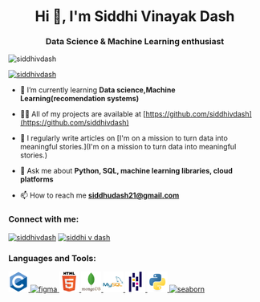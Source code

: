 <h1 align="center">Hi 👋, I'm Siddhi Vinayak Dash</h1>
<h3 align="center">Data Science & Machine Learning enthusiast</h3>

<p align="left"> <img src="https://komarev.com/ghpvc/?username=siddhivdash&label=Profile%20views&color=0e75b6&style=flat" alt="siddhivdash" /> </p>

<p align="left"> <a href="https://github.com/ryo-ma/github-profile-trophy"><img src="https://github-profile-trophy.vercel.app/?username=siddhivdash" alt="siddhivdash" /></a> </p>

- 🌱 I’m currently learning **Data science,Machine Learning(recomendation systems)**

- 👨‍💻 All of my projects are available at [https://github.com/siddhivdash](https://github.com/siddhivdash)

- 📝 I regularly write articles on [I'm on a mission to turn data into meaningful stories.](I'm on a mission to turn data into meaningful stories.)

- 💬 Ask me about **Python, SQL, machine learning libraries, cloud platforms**

- 📫 How to reach me **siddhudash21@gmail.com**

<h3 align="left">Connect with me:</h3>
<p align="left">
<a href="https://twitter.com/siddhivdash" target="blank"><img align="center" src="https://raw.githubusercontent.com/rahuldkjain/github-profile-readme-generator/master/src/images/icons/Social/twitter.svg" alt="siddhivdash" height="30" width="40" /></a>
<a href="https://linkedin.com/in/siddhi v dash" target="blank"><img align="center" src="https://raw.githubusercontent.com/rahuldkjain/github-profile-readme-generator/master/src/images/icons/Social/linked-in-alt.svg" alt="siddhi v dash" height="30" width="40" /></a>
</p>

<h3 align="left">Languages and Tools:</h3>
<p align="left"> <a href="https://www.cprogramming.com/" target="_blank" rel="noreferrer"> <img src="https://raw.githubusercontent.com/devicons/devicon/master/icons/c/c-original.svg" alt="c" width="40" height="40"/> </a> <a href="https://www.figma.com/" target="_blank" rel="noreferrer"> <img src="https://www.vectorlogo.zone/logos/figma/figma-icon.svg" alt="figma" width="40" height="40"/> </a> <a href="https://www.w3.org/html/" target="_blank" rel="noreferrer"> <img src="https://raw.githubusercontent.com/devicons/devicon/master/icons/html5/html5-original-wordmark.svg" alt="html5" width="40" height="40"/> </a> <a href="https://www.mongodb.com/" target="_blank" rel="noreferrer"> <img src="https://raw.githubusercontent.com/devicons/devicon/master/icons/mongodb/mongodb-original-wordmark.svg" alt="mongodb" width="40" height="40"/> </a> <a href="https://www.mysql.com/" target="_blank" rel="noreferrer"> <img src="https://raw.githubusercontent.com/devicons/devicon/master/icons/mysql/mysql-original-wordmark.svg" alt="mysql" width="40" height="40"/> </a> <a href="https://pandas.pydata.org/" target="_blank" rel="noreferrer"> <img src="https://raw.githubusercontent.com/devicons/devicon/2ae2a900d2f041da66e950e4d48052658d850630/icons/pandas/pandas-original.svg" alt="pandas" width="40" height="40"/> </a> <a href="https://www.python.org" target="_blank" rel="noreferrer"> <img src="https://raw.githubusercontent.com/devicons/devicon/master/icons/python/python-original.svg" alt="python" width="40" height="40"/> </a> <a href="https://seaborn.pydata.org/" target="_blank" rel="noreferrer"> <img src="https://seaborn.pydata.org/_images/logo-mark-lightbg.svg" alt="seaborn" width="40" height="40"/> </a> </p>
